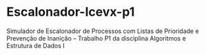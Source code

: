 # Escalonador-Icevx-p1
Simulador de Escalonador de Processos com Listas de Prioridade e Prevenção de Inanição – Trabalho P1 da disciplina Algoritmos e Estrutura de Dados I
